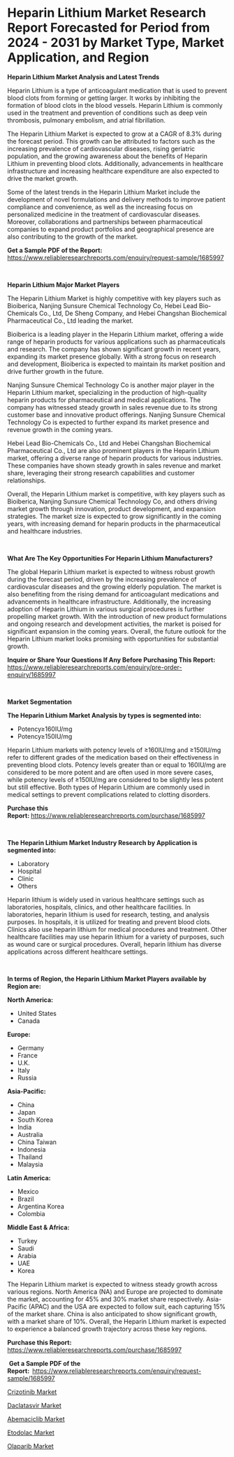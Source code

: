<p><h1>Heparin Lithium Market Research Report Forecasted for Period from 2024 -  2031 by Market Type, Market Application, and Region</h1></p><p><strong>Heparin Lithium Market Analysis and Latest Trends</strong></p>
<p><p>Heparin Lithium is a type of anticoagulant medication that is used to prevent blood clots from forming or getting larger. It works by inhibiting the formation of blood clots in the blood vessels. Heparin Lithium is commonly used in the treatment and prevention of conditions such as deep vein thrombosis, pulmonary embolism, and atrial fibrillation.</p><p>The Heparin Lithium Market is expected to grow at a CAGR of 8.3% during the forecast period. This growth can be attributed to factors such as the increasing prevalence of cardiovascular diseases, rising geriatric population, and the growing awareness about the benefits of Heparin Lithium in preventing blood clots. Additionally, advancements in healthcare infrastructure and increasing healthcare expenditure are also expected to drive the market growth.</p><p>Some of the latest trends in the Heparin Lithium Market include the development of novel formulations and delivery methods to improve patient compliance and convenience, as well as the increasing focus on personalized medicine in the treatment of cardiovascular diseases. Moreover, collaborations and partnerships between pharmaceutical companies to expand product portfolios and geographical presence are also contributing to the growth of the market.</p></p>
<p><strong>Get a Sample PDF of the Report:&nbsp;</strong> <a href="https://www.reliableresearchreports.com/enquiry/request-sample/1685997">https://www.reliableresearchreports.com/enquiry/request-sample/1685997</a></p>
<p>&nbsp;</p>
<p><strong>Heparin Lithium Major Market Players</strong></p>
<p><p>The Heparin Lithium Market is highly competitive with key players such as Bioiberica, Nanjing Sunsure Chemical Technology Co, Hebei Lead Bio-Chemicals Co., Ltd, De Sheng Company, and Hebei Changshan Biochemical Pharmaceutical Co., Ltd leading the market.</p><p>Bioiberica is a leading player in the Heparin Lithium market, offering a wide range of heparin products for various applications such as pharmaceuticals and research. The company has shown significant growth in recent years, expanding its market presence globally. With a strong focus on research and development, Bioiberica is expected to maintain its market position and drive further growth in the future.</p><p>Nanjing Sunsure Chemical Technology Co is another major player in the Heparin Lithium market, specializing in the production of high-quality heparin products for pharmaceutical and medical applications. The company has witnessed steady growth in sales revenue due to its strong customer base and innovative product offerings. Nanjing Sunsure Chemical Technology Co is expected to further expand its market presence and revenue growth in the coming years.</p><p>Hebei Lead Bio-Chemicals Co., Ltd and Hebei Changshan Biochemical Pharmaceutical Co., Ltd are also prominent players in the Heparin Lithium market, offering a diverse range of heparin products for various industries. These companies have shown steady growth in sales revenue and market share, leveraging their strong research capabilities and customer relationships.</p><p>Overall, the Heparin Lithium market is competitive, with key players such as Bioiberica, Nanjing Sunsure Chemical Technology Co, and others driving market growth through innovation, product development, and expansion strategies. The market size is expected to grow significantly in the coming years, with increasing demand for heparin products in the pharmaceutical and healthcare industries.</p></p>
<p>&nbsp;</p>
<p><strong>What Are The Key Opportunities For Heparin Lithium Manufacturers?</strong></p>
<p><p>The global Heparin Lithium market is expected to witness robust growth during the forecast period, driven by the increasing prevalence of cardiovascular diseases and the growing elderly population. The market is also benefiting from the rising demand for anticoagulant medications and advancements in healthcare infrastructure. Additionally, the increasing adoption of Heparin Lithium in various surgical procedures is further propelling market growth. With the introduction of new product formulations and ongoing research and development activities, the market is poised for significant expansion in the coming years. Overall, the future outlook for the Heparin Lithium market looks promising with opportunities for substantial growth.</p></p>
<p><strong>Inquire or Share Your Questions If Any Before Purchasing This Report:</strong> <a href="https://www.reliableresearchreports.com/enquiry/pre-order-enquiry/1685997">https://www.reliableresearchreports.com/enquiry/pre-order-enquiry/1685997</a></p>
<p>&nbsp;</p>
<p><strong>Market Segmentation</strong></p>
<p><strong>The Heparin Lithium Market Analysis by types is segmented into:</strong></p>
<p><ul><li>Potency≥160IU/mg</li><li>Potency≥150IU/mg</li></ul></p>
<p><p>Heparin Lithium markets with potency levels of ≥160IU/mg and ≥150IU/mg refer to different grades of the medication based on their effectiveness in preventing blood clots. Potency levels greater than or equal to 160IU/mg are considered to be more potent and are often used in more severe cases, while potency levels of ≥150IU/mg are considered to be slightly less potent but still effective. Both types of Heparin Lithium are commonly used in medical settings to prevent complications related to clotting disorders.</p></p>
<p><strong>Purchase this Report:&nbsp;</strong><a href="https://www.reliableresearchreports.com/purchase/1685997">https://www.reliableresearchreports.com/purchase/1685997</a></p>
<p>&nbsp;</p>
<p><strong>The Heparin Lithium Market Industry Research by Application is segmented into:</strong></p>
<p><ul><li>Laboratory</li><li>Hospital</li><li>Clinic</li><li>Others</li></ul></p>
<p><p>Heparin lithium is widely used in various healthcare settings such as laboratories, hospitals, clinics, and other healthcare facilities. In laboratories, heparin lithium is used for research, testing, and analysis purposes. In hospitals, it is utilized for treating and prevent blood clots. Clinics also use heparin lithium for medical procedures and treatment. Other healthcare facilities may use heparin lithium for a variety of purposes, such as wound care or surgical procedures. Overall, heparin lithium has diverse applications across different healthcare settings.</p></p>
<p>&nbsp;</p>
<p><strong>In terms of Region, the Heparin Lithium Market Players available by Region are:</strong></p>
<p>
    <p> <strong> North America: </strong>
        <ul>
            <li>United States</li>
            <li>Canada</li>
        </ul>
        </p> 
    <p> <strong> Europe: </strong>
        <ul>
            <li>Germany</li>
            <li>France</li>
            <li>U.K.</li>
            <li>Italy</li>
            <li>Russia</li>
        </ul>
        </p> 
    <p> <strong> Asia-Pacific: </strong>
        <ul>
            <li>China</li>
            <li>Japan</li>
            <li>South Korea</li>
            <li>India</li>
            <li>Australia</li>
            <li>China Taiwan</li>
            <li>Indonesia</li>
            <li>Thailand</li>
            <li>Malaysia</li>
        </ul>
        </p> 
    <p> <strong> Latin America: </strong>
        <ul>
            <li>Mexico</li>
            <li>Brazil</li>
            <li>Argentina Korea</li>
            <li>Colombia</li>
        </ul>
        </p> 
    <p> <strong> Middle East & Africa: </strong>
        <ul>
            <li>Turkey</li>
            <li>Saudi</li>
            <li>Arabia</li>
            <li>UAE</li>
            <li>Korea</li>
        </ul>
    </p>
    </p>
<p><p>The Heparin Lithium market is expected to witness steady growth across various regions. North America (NA) and Europe are projected to dominate the market, accounting for 45% and 30% market share respectively. Asia-Pacific (APAC) and the USA are expected to follow suit, each capturing 15% of the market share. China is also anticipated to show significant growth, with a market share of 10%. Overall, the Heparin Lithium market is expected to experience a balanced growth trajectory across these key regions.</p></p>
<p><strong>Purchase this Report: </strong><a href="https://www.reliableresearchreports.com/purchase/1685997">https://www.reliableresearchreports.com/purchase/1685997</a></p>
<p>&nbsp;<strong>Get a Sample PDF of the Report:&nbsp;&nbsp;</strong><a href="https://www.reliableresearchreports.com/enquiry/request-sample/1685997">https://www.reliableresearchreports.com/enquiry/request-sample/1685997</a></p>
<p><strong></strong></p>
<p><p><a href="https://medium.com/@charvi.reportprime/crizotinib-nbsp-market-focuses-on-market-share-size-and-projected-forecast-till-2031-b5c3999174e8">Crizotinib Market</a></p><p><a href="https://medium.com/@v4171497/daclatasvir-market-comprehensive-assessment-by-type-application-and-geography-23845d2543e0">Daclatasvir Market</a></p><p><a href="https://medium.com/@amyacrooks6457/abemaciclib-market-analysis-and-sze-forecasted-for-period-from-2024-to-2031-69f70ca39248">Abemaciclib Market</a></p><p><a href="https://medium.com/@charvi.reportprime/etodolac-market-exploring-market-share-market-trends-and-future-growth-b044a94e6857">Etodolac Market</a></p><p><a href="https://medium.com/@v4171497/olaparib-market-size-reveals-the-best-marketing-channels-in-global-industry-e2d54b92ee19">Olaparib Market</a></p></p>